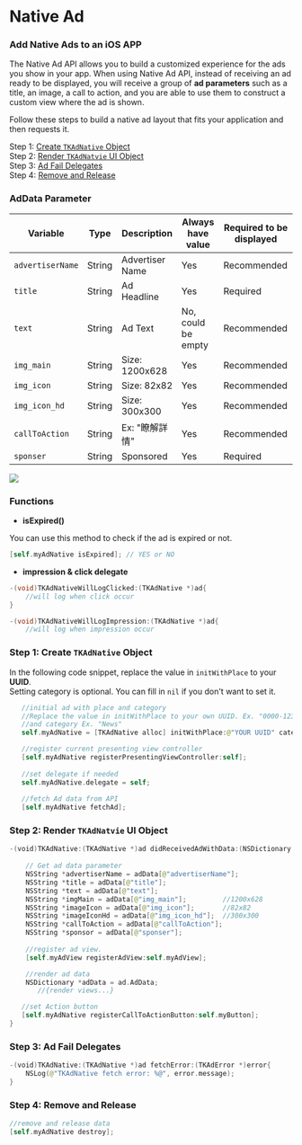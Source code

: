 # Native Ad

### Add Native Ads to an iOS APP

The Native Ad API allows you to build a customized experience for the ads you show in your app. When using Native Ad API, instead of receiving an ad ready to be displayed, you will receive a group of **ad parameters** such as a title, an image, a call to action, and you are able to use them to construct a custom view where the ad is shown.

Follow these steps to build a native ad layout that fits your application and then requests it.

Step 1: [Create `TKAdNative` Object](native-ad.md#step-1-create-adnative-object)\
Step 2: [Render `TKAdNatvie` UI Object](native-ad.md#step-2-render-adnatvie-ui-object)\
Step 3: [Ad Fail Delegates](native-ad.md#step-3-ad-fail-delegates)\
Step 4: [Remove and Release](native-ad.md#step-4-remove-and-release)

### **AdData Parameter**

| Variable         | Type   | Description     | **Always have value** | Required to be displayed |
| ---------------- | ------ | --------------- | --------------------- | ------------------------ |
| `advertiserName` | String | Advertiser Name | Yes                   | Recommended              |
| `title`          | String | Ad Headline     | Yes                   | Required                 |
| `text`           | String | Ad Text         | No, could be empty    | Recommended              |
| `img_main`       | String | Size: 1200x628  | Yes                   | Recommended              |
| `img_icon`       | String | Size: 82x82     | Yes                   | Recommended              |
| `img_icon_hd`    | String | Size: 300x300   | Yes                   | Recommended              |
| `callToAction`   | String | Ex: "瞭解詳情"      | Yes                   | Recommended              |
| `sponser`        | String | Sponsored       | Yes                   | Required                 |

![](https://previews.dropbox.com/p/thumb/ABbzIQOuUup0260TT6po_073Qkj2XUax39rHVx3gaJ1iNN8KFkLlookneoLdoAevpdE4wTs0w7Pdb8bWHkoT1EtHpFH_5S1f1ANzNnYPZvfyC4RG3rxmy8RboMTZvpT1higIYOwS7vFYGSag94MbUiYyiKiv4-3RJw1lfsdRUjDiAG5y-YxpSs2w2-MRTRdMHMfd6aVMBYi7IHcXe3HNIRYeziPPhsY0907BfEVxPX1rqAJU7e48iOw-DxKu3rGaGAbYD469eLqAlh5lFrARYiD-xgpvmsTvGZlyH_T4zSxhM33lEwj2j-87McHiv9w93dc9Sledt4LPEuikegn8axRMvi_xOnRNjhJT79I6_mYZAg/p.png)

### Functions

* **isExpired()**

You can use this method to check if the ad is expired or not.

```swift
[self.myAdNative isExpired]; // YES or NO
```

* **impression & click delegate**

```objectivec
-(void)TKAdNativeWillLogClicked:(TKAdNative *)ad{
    //will log when click occur
}

-(void)TKAdNativeWillLogImpression:(TKAdNative *)ad{
    //will log when impression occur
```

### Step 1: Create `TKAdNative` Object

In the following code snippet, replace the value in `initWithPlace` to your **UUID**.\
Setting category is optional. You can fill in `nil` if you don't want to set it.

```swift
   //initial ad with place and category
   //Replace the value in initWithPlace to your own UUID. Ex. "0000-12345-6789-000"
   //and category Ex. "News"
   self.myAdNative = [TKAdNative alloc] initWithPlace:@"YOUR UUID" category:@"CATEGORIES"];

   //register current presenting view controller
   [self.myAdNative registerPresentingViewController:self];
   
   //set delegate if needed
   self.myAdNative.delegate = self;
   
   //fetch Ad data from API
   [self.myAdNative fetchAd];
```

### Step 2: Render `TKAdNatvie` UI Object

```swift
-(void)TKAdNative:(TKAdNative *)ad didReceivedAdWithData:(NSDictionary *)adData{
  
    // Get ad data parameter
    NSString *advertiserName = adData[@"advertiserName"];
    NSString *title = adData[@"title"];
    NSString *text = adData[@"text"];
    NSString *imgMain = adData[@"img_main"];         //1200x628
    NSString *imageIcon = adData[@"img_icon"];       //82x82
    NSString *imageIconHd = adData[@"img_icon_hd"];  //300x300
    NSString *callToAction = adData[@"callToAction"];
    NSString *sponsor = adData[@"sponser"];
  
    //register ad view.
    [self.myAdView registerAdView:self.myAdView];

    //render ad data
    NSDictionary *adData = ad.AdData;
       //{render views...}

   //set Action button
   [self.myAdNative registerCallToActionButton:self.myButton];
}
```

### Step 3: Ad Fail Delegates

```swift
-(void)TKAdNative:(TKAdNative *)ad fetchError:(TKAdError *)error{
    NSLog(@"TKAdNative fetch error: %@", error.message);
}
```

### Step 4: Remove and Release

```swift
//remove and release data
[self.myAdNative destroy];
```
